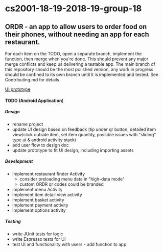 # cs2001-18-19-2018-19-group-18 

## ORDR - an app to allow users to order food on their phones, without needing an app for each restaurant. 

For each item on the TODO, open a separate branch, implement the function, then merge when you're done. This should prevent any major merge conflicts and keep us delivering a testable app. The main branch of this repository should be the most polished version, any work in progress should be confined to its own branch until it is implemented and tested. See Contributing.md for details. 

[UI prototype](https://xd.adobe.com/view/0069b308-7ea3-4e31-4792-87b468c2fb61-7658/)

#### TODO (Android Application) 
##### Design
* rename project 
* update UI design based on feedback (tip under qr button, detailed item view/click outside item, set item quantity, possible issues with "sliding" type ui & android activity stack)
* add user flow to design doc 
* update prototype to fit UI design, including importing assets 

##### Development 
* implement restaurant finder Activity 
  * consider preloading menu data in "high-data mode" 
  * custom ORDR qr codes could be branded 
* implement menu Activity 
* implement item detail view activity 
* implement basket activity 
* implement payment activity 
* implement options activity 

##### Testing 
* write JUnit tests for logic 
* write Espresso tests for UI 
* test UI and functionality with users - add function to app 
